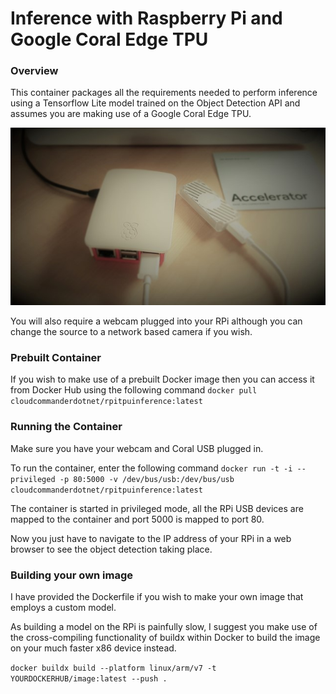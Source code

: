 # Inference with Raspberry Pi and Google Coral Edge TPU

### Overview
This container packages all the requirements needed to perform inference using a Tensorflow Lite model trained on the Object Detection API and assumes you are making use of a Google Coral Edge TPU. 

![Raspberry Pi with Coral USB Edge TPU](https://raw.githubusercontent.com/cloud-commander/face-mask-detection/master/data/rpicoral.jpg)

You will also require a webcam plugged into your RPi although you can change the source to a network based camera if you wish.

### Prebuilt Container
If you wish to make use of a prebuilt Docker image then you can access it from Docker Hub using the following command
`docker pull cloudcommanderdotnet/rpitpuinference:latest`

### Running the Container
Make sure you have your webcam and Coral USB plugged in.

To run the container, enter the following command
`docker run -t -i --privileged -p 80:5000 -v /dev/bus/usb:/dev/bus/usb cloudcommanderdotnet/rpitpuinference:latest`

The container is started in privileged mode, all the RPi USB devices are mapped to the container and port 5000 is mapped to port 80.

Now you just have to navigate to the IP address of your RPi in a web browser to see the object detection taking place.

### Building your own image
I have provided the Dockerfile if you wish to make your own image that employs a custom model.

As building a model on the RPi is painfully slow, I suggest you make use of the cross-compiling functionality of buildx within Docker to build the image on your much faster x86 device instead.

`docker buildx build --platform linux/arm/v7 -t YOURDOCKERHUB/image:latest --push . `
